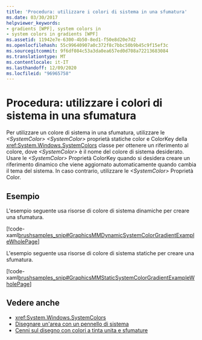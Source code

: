 ```yaml
---
title: 'Procedura: utilizzare i colori di sistema in una sfumatura'
ms.date: 03/30/2017
helpviewer_keywords:
- gradients [WPF], system colors in
- system colors in gradients [WPF]
ms.assetid: 11942e7e-6300-4b50-8ed1-f50e8d20e7d2
ms.openlocfilehash: 55c99640907a0c372f8c7bbc50b9b45c9f15ef3c
ms.sourcegitcommit: 9f6df084c53a3da0ea657ed0d708a72213683084
ms.translationtype: MT
ms.contentlocale: it-IT
ms.lasthandoff: 12/09/2020
ms.locfileid: "96965758"
---
```

# <a name="how-to-use-system-colors-in-a-gradient"></a>Procedura: utilizzare i colori di sistema in una sfumatura
Per utilizzare un colore di sistema in una sfumatura, utilizzare le *\<SystemColor>* *\<SystemColor>* proprietà statiche color e ColorKey della <xref:System.Windows.SystemColors> classe per ottenere un riferimento al colore, dove *\<SystemColor>* è il nome del colore di sistema desiderato. Usare le *\<SystemColor>* Proprietà ColorKey quando si desidera creare un riferimento dinamico che viene aggiornato automaticamente quando cambia il tema del sistema. In caso contrario, utilizzare le *\<SystemColor>* Proprietà Color.  
  
## <a name="example"></a>Esempio  
 L'esempio seguente usa risorse di colore di sistema dinamiche per creare una sfumatura.  
  
 [!code-xaml[brushsamples_snip#GraphicsMMDynamicSystemColorGradientExampleWholePage](~/samples/snippets/csharp/VS_Snippets_Wpf/brushsamples_snip/CS/DynamicSystemColorExample.xaml#graphicsmmdynamicsystemcolorgradientexamplewholepage)]  
  
 L'esempio seguente usa risorse di colore di sistema statiche per creare una sfumatura.  
  
 [!code-xaml[brushsamples_snip#GraphicsMMStaticSystemColorGradientExampleWholePage](~/samples/snippets/csharp/VS_Snippets_Wpf/brushsamples_snip/CS/StaticSystemColorExample.xaml#graphicsmmstaticsystemcolorgradientexamplewholepage)]  
  
## <a name="see-also"></a>Vedere anche

- <xref:System.Windows.SystemColors>
- [Disegnare un'area con un pennello di sistema](how-to-paint-an-area-with-a-system-brush.md)
- [Cenni sul disegno con colori a tinta unita e sfumature](painting-with-solid-colors-and-gradients-overview.md)
